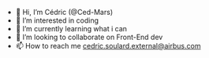 - 👋 Hi, I’m Cédric (@Ced-Mars)
- 👀 I’m interested in coding
- 🌱 I’m currently learning what i can
- 💞️ I’m looking to collaborate on Front-End dev
- 📫 How to reach me cedric.soulard.external@airbus.com

<!---
Ced-Mars/Ced-Mars is a ✨ special ✨ repository because its `README.md` (this file) appears on your GitHub profile.
You can click the Preview link to take a look at your changes.
--->
